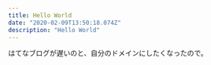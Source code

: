```yaml
---
title: Hello World
date: "2020-02-09T13:50:18.074Z"
description: "Hello World"
---
```


はてなブログが遅いのと、自分のドメインにしたくなったので。
<!-- テスト勉強がんばる -->